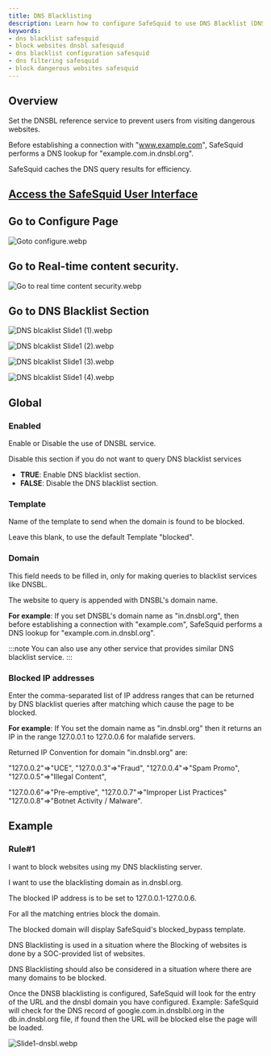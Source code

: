 ```yaml
---
title: DNS Blacklisting
description: Learn how to configure SafeSquid to use DNS Blacklist (DNSBL) services to block access to dangerous websites based on DNS queries and blacklist services.
keywords:
- dns blacklist safesquid
- block websites dnsbl safesquid
- dns blacklist configuration safesquid
- dns filtering safesquid
- block dangerous websites safesquid
---
```


## Overview
Set the DNSBL reference service to prevent users from visiting dangerous websites.

Before establishing a connection with "www.example.com", SafeSquid performs a DNS lookup for "example.com.in.dnsbl.org".

SafeSquid caches the DNS query results for efficiency.

## [Access the SafeSquid User Interface](/docs/08-SafeSquid%20Interface/Accessing%20the%20SafeSquid%20Interface.md)
## Go to Configure Page
![Goto configure.webp](/img/Configure/Real_Time_Content_Activity/DNS_blacklist/image1.webp)

## Go to Real-time content security.
![Go to real time content security.webp](/img/Configure/Real_Time_Content_Activity/DNS_blacklist/image2.webp)

## Go to DNS Blacklist Section
![DNS blcaklist Slide1 (1).webp](/img/Configure/Real_Time_Content_Activity/DNS_blacklist/image3.webp)

![DNS blcaklist Slide1 (2).webp](/img/Configure/Real_Time_Content_Activity/DNS_blacklist/image4.webp)

![DNS blcaklist Slide1 (3).webp](/img/Configure/Real_Time_Content_Activity/DNS_blacklist/image5.webp)

![DNS blcaklist Slide1 (4).webp](/img/Configure/Real_Time_Content_Activity/DNS_blacklist/image6.webp)

## Global
### Enabled
Enable or Disable the use of DNSBL service.

Disable this section if you do not want to query DNS blacklist services

-   **TRUE**: Enable DNS blacklist section.
-   **FALSE**: Disable the DNS blacklist section.

### Template
Name of the template to send when the domain is found to be blocked.

Leave this blank, to use the default Template "blocked".

### Domain
This field needs to be filled in, only for making queries to blacklist services like DNSBL.

The website to query is appended with DNSBL's domain name.

**For example**: If you set DNSBL's domain name as "in.dnsbl.org", then before establishing a connection with "example.com", SafeSquid performs a DNS lookup for "example.com.in.dnsbl.org".

:::note
You can also use any other service that provides similar DNS blacklist service.
:::

### Blocked IP addresses
Enter the comma-separated list of IP address ranges that can be returned by DNS blacklist queries after matching which cause the page to be blocked.

**For example**: If You set the domain name as "in.dnsbl.org" then it returns an IP in the range 127.0.0.1 to 127.0.0.6 for malafide servers.

Returned IP Convention for domain "in.dnsbl.org" are:

"127.0.0.2"=>"UCE", "127.0.0.3"=>"Fraud", "127.0.0.4"=>"Spam Promo", "127.0.0.5"=>"Illegal Content",

"127.0.0.6"=>"Pre-emptive", "127.0.0.7"=>"Improper List Practices" "127.0.0.8"=>"Botnet Activity / Malware".

## Example
### Rule#1
I want to block websites using my DNS blacklisting server.

I want to use the blacklisting domain as in.dnsbl.org.

The blocked IP address is to be set to 127.0.0.1-127.0.0.6.

For all the matching entries block the domain.

The blocked domain will display SafeSquid's blocked_bypass template.

DNS Blacklisting is used in a situation where the Blocking of websites is done by a SOC-provided list of websites.

DNS Blacklisting should also be considered in a situation where there are many domains to be blocked.

Once the DNSB blacklisting is configured, SafeSquid will look for the entry of the URL and the dnsbl domain you have configured. Example: SafeSquid will check for the DNS record of google.com.in.dnsblbl.org in the db.in.dnsbl.org file, if found then the URL will be blocked else the page will be loaded.

![Slide1-dnsbl.webp](/img/Configure/Real_Time_Content_Activity/DNS_blacklist/image7.webp)
